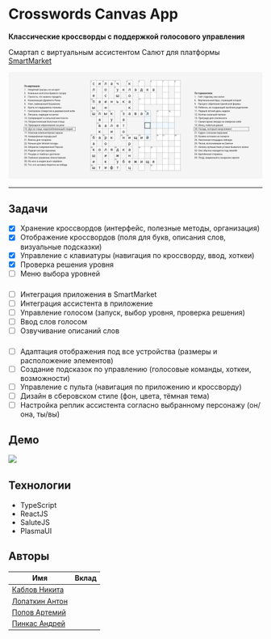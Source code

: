 # Crosswords Canvas App

**Классические кроссворды с поддержкой голосового управления**

Смартап с виртуальным ассистентом Салют для платформы [SmartMarket](https://apps.sber.ru/salute-apps/)

![](./assets/demo.png)

---

## Задачи

- [x] Хранение кроссвордов (интерфейс, полезные методы, организация)
- [x] Отображение кроссвордов (поля для букв, описания слов, визуальные подсказки)
- [x] Управление с клавиатуры (навигация по кроссворду, ввод, хоткеи)
- [x] Проверка решения уровня
- [ ] Меню выбора уровней

###

- [ ] Интеграция приложения в SmartMarket
- [ ] Интеграция ассистента в приложение
- [ ] Управление голосом (запуск, выбор уровня, проверка решения)
- [ ] Ввод слов голосом
- [ ] Озвучивание описаний слов

###

- [ ] Адаптация отображения под все устройства (размеры и расположение элементов)
- [ ] Создание подсказок по управлению (голосовые команды, хоткеи, возможности)
- [ ] Управление с пульта (навигация по приложению и кроссворду)
- [ ] Дизайн в сберовском стиле (фон, цвета, тёмная тема)
- [ ] Настройка реплик ассистента согласно выбранному персонажу (он/она, ты/вы)

## Демо

![](./assets/demo.gif)

## Технологии

- TypeScript
- ReactJS
- SaluteJS
- PlasmaUI

## Авторы

| Имя                                                | Вклад |
|----------------------------------------------------|-------|
| [Каблов Никита](https://github.com/Sh1kar1)        |       |
| [Лопаткин Антон](https://github.com/lopatkinanton) |       |
| [Попов Артемий](https://github.com/cymdaspec)      |       |
| [Пинкас Андрей](https://github.com/mob1324)        |       |
